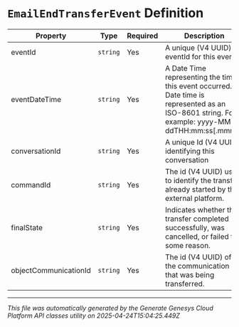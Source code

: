 # `EmailEndTransferEvent` Definition

| Property | Type | Required | Description |
|----------|------|----------|-------------|
| eventId | `string` | Yes | A unique (V4 UUID) eventId for this event |
| eventDateTime | `string` | Yes | A Date Time representing the time this event occurred. Date time is represented as an ISO-8601 string. For example: yyyy-MM-ddTHH:mm:ss[.mmm]Z |
| conversationId | `string` | Yes | A unique Id (V4 UUID) identifying this conversation |
| commandId | `string` | Yes | The id (V4 UUID) used to identify the transfer already started by the external platform. |
| finalState | `string` | Yes | Indicates whether the transfer completed successfully, was cancelled, or failed for some reason. |
| objectCommunicationId | `string` | Yes | The id (V4 UUID) of the communication that was being transferred. |

---

*This file was automatically generated by the Generate Genesys Cloud Platform API classes utility on 2025-04-24T15:04:25.449Z*